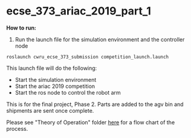 # ecse_373_ariac_2019_part_1

**How to run:**

1. Run the launch file for the simulation environment and the controller node

```
roslaunch cwru_ecse_373_submission competition_launch.launch
```

This launch file will do the following:

- Start the simulation environment
- Start the ariac 2019 competition
- Start the ros node to control the robot arm


This is for the final project, Phase 2.
Parts are added to the agv bin and shipments are sent once complete.

Please see "Theory of Operation" folder [here](https://github.com/cxj271/ecse_373_f22_group8_ariac_2019_part_1/blob/main/Theory%20of%20Operation/Final%20Project%20Flow%20Diagram.pdf) for a flow chart of the process.
